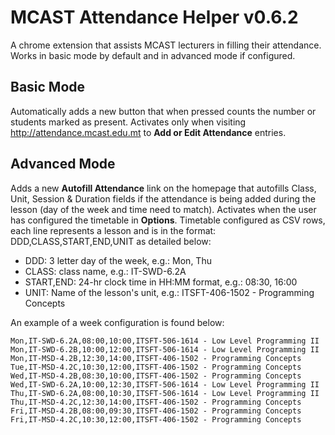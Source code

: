 # MCAST Attendance Helper v0.6.2

A chrome extension that assists MCAST lecturers in filling their attendance. Works in basic mode by default and in advanced mode if configured.

## Basic Mode
Automatically adds a new button that when pressed counts the number or students marked as present.
Activates only when visiting http://attendance.mcast.edu.mt to **Add or Edit Attendance** entries. 

## Advanced Mode
Adds a new **Autofill Attendance** link on the homepage that autofills Class, Unit, Session & Duration fields if the attendance is being added during the lesson (day of the week and time need to match). Activates when the user has configured the timetable in **Options**. Timetable configured as CSV rows, each line represents a lesson and is in the format: DDD,CLASS,START,END,UNIT as detailed below:

* DDD: 3 letter day of the week, e.g.: Mon, Thu
* CLASS: class name, e.g.: IT-SWD-6.2A
* START,END: 24-hr clock time in HH:MM format, e.g.: 08:30, 16:00
* UNIT: Name of the lesson's unit, e.g.: ITSFT-406-1502 - Programming Concepts

An example of a week configuration is found below:
```csv
Mon,IT-SWD-6.2A,08:00,10:00,ITSFT-506-1614 - Low Level Programming II
Mon,IT-SWD-6.2B,10:00,12:00,ITSFT-506-1614 - Low Level Programming II
Mon,IT-MSD-4.2B,12:30,14:00,ITSFT-406-1502 - Programming Concepts
Tue,IT-MSD-4.2C,10:30,12:00,ITSFT-406-1502 - Programming Concepts
Wed,IT-MSD-4.2B,08:30,10:00,ITSFT-406-1502 - Programming Concepts
Wed,IT-SWD-6.2A,10:00,12:30,ITSFT-506-1614 - Low Level Programming II
Thu,IT-SWD-6.2A,08:00,10:30,ITSFT-506-1614 - Low Level Programming II
Thu,IT-MSD-4.2C,12:30,14:00,ITSFT-406-1502 - Programming Concepts
Fri,IT-MSD-4.2B,08:00,09:30,ITSFT-406-1502 - Programming Concepts
Fri,IT-MSD-4.2C,10:30,12:00,ITSFT-406-1502 - Programming Concepts
```
